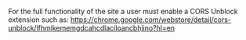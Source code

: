 
For the full functionality of the site a user must enable a CORS Unblock extension such as:
https://chrome.google.com/webstore/detail/cors-unblock/lfhmikememgdcahcdlaciloancbhjino?hl=en

